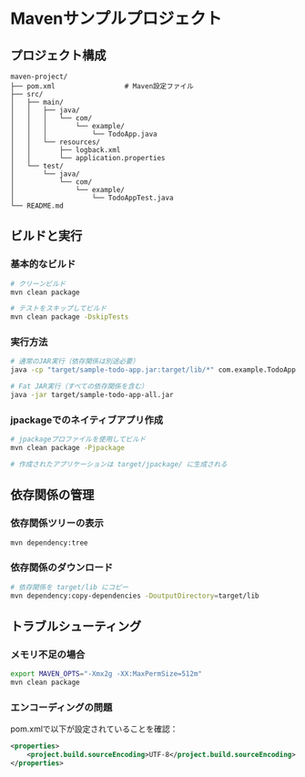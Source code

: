 # Mavenサンプルプロジェクト

## プロジェクト構成

```
maven-project/
├── pom.xml                 # Maven設定ファイル
├── src/
│   ├── main/
│   │   ├── java/
│   │   │   └── com/
│   │   │       └── example/
│   │   │           └── TodoApp.java
│   │   └── resources/
│   │       ├── logback.xml
│   │       └── application.properties
│   └── test/
│       └── java/
│           └── com/
│               └── example/
│                   └── TodoAppTest.java
└── README.md
```

## ビルドと実行

### 基本的なビルド

```bash
# クリーンビルド
mvn clean package

# テストをスキップしてビルド
mvn clean package -DskipTests
```

### 実行方法

```bash
# 通常のJAR実行（依存関係は別途必要）
java -cp "target/sample-todo-app.jar:target/lib/*" com.example.TodoApp

# Fat JAR実行（すべての依存関係を含む）
java -jar target/sample-todo-app-all.jar
```

### jpackageでのネイティブアプリ作成

```bash
# jpackageプロファイルを使用してビルド
mvn clean package -Pjpackage

# 作成されたアプリケーションは target/jpackage/ に生成される
```

## 依存関係の管理

### 依存関係ツリーの表示

```bash
mvn dependency:tree
```

### 依存関係のダウンロード

```bash
# 依存関係を target/lib にコピー
mvn dependency:copy-dependencies -DoutputDirectory=target/lib
```

## トラブルシューティング

### メモリ不足の場合

```bash
export MAVEN_OPTS="-Xmx2g -XX:MaxPermSize=512m"
mvn clean package
```

### エンコーディングの問題

pom.xmlで以下が設定されていることを確認：

```xml
<properties>
    <project.build.sourceEncoding>UTF-8</project.build.sourceEncoding>
</properties>
```